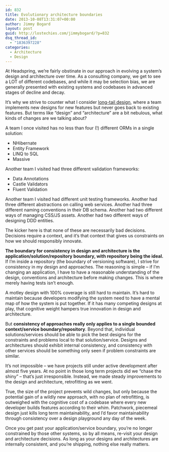 ```yaml
---
id: 832
title: Evolutionary architecture boundaries
date: 2013-10-08T13:31:07+00:00
author: Jimmy Bogard
layout: post
guid: http://lostechies.com/jimmybogard/?p=832
dsq_thread_id:
  - "1836397228"
categories:
  - Architecture
  - Design
---
```

At Headspring, we’re fairly obstinate in our approach in evolving a system’s design and architecture over time. As a consulting company, we get to see a LOT of different codebases, and while it may be selection bias, we are generally presented with existing systems and codebases in advanced stages of decline and decay.

It’s why we strive to counter what I consider [long-tail design](http://lostechies.com/jimmybogard/2013/10/01/curbing-long-tail-design/), where a team implements new designs for new features but never goes back to existing features. But terms like “design” and “architecture” are a bit nebulous, what kinds of changes are we talking about?

A team I once visited has no less than four (!) different ORMs in a single solution:

  * NHibernate
  * Entity Framework
  * LINQ to SQL
  * Massive

Another team I visited had three different validation frameworks:

  * Data Annotations
  * Castle Validators
  * Fluent Validation

Another team I visited had different unit testing frameworks. Another had three different abstractions on calling web services. Another had three different naming conventions in their DB schema. Another had two different ways of managing CSS/JS assets. Another had two different ways of designing DDD entities.

The kicker here is that none of these are necessarily bad decisions. Decisions require a context, and it’s that context that gives us constraints on how we should responsibly innovate.

**The boundary for consistency in design and architecture is the application/solution/repository boundary, with repository being the ideal.** If I’m inside a repository (the boundary of versioning software), I strive for consistency in my design and approaches. The reasoning is simple – if I’m changing an application, I have to have a reasonable understanding of the design, conventions and architecture before making changes. This is where merely having tests isn’t enough.

A motley design with 100% coverage is still hard to maintain. It’s hard to maintain because developers modifying the system need to have a mental map of how the system is put together. If it has many competing designs at play, that cognitive weight hampers true innovation in design and architecture.

But **consistency of approaches really only applies to a single bounded context/service boundary/repository**. Beyond that, individual solutions/services should be able to pick the best designs for the constraints and problems local to that solution/service. Designs and architectures should exhibit internal consistency, and consistency with other services should be something only seen if problem constraints are similar.

It’s not impossible – we have projects still under active development after almost five years. At no point in those long term projects did we “chase the shiny” – that’s just irresponsible. Instead, we made steady improvements to the design and architecture, retrofitting as we went.

True, the size of the project prevents wild changes, but only because the potential gain of a wildly new approach, with no plan of retrofitting, is outweighed with the cognitive cost of a codebase where every new developer builds features according to their whim. Patchwork, piecemeal&nbsp; design just kills long term maintainability, and I’d favor maintainability through consistency over a design playground any day of the week.

Once you get past your application/service boundary, you’re no longer constrained by those other systems, so by all means, re-visit your design and architecture decisions. As long as your designs and architectures are internally consistent, and you’re shipping, nothing else really matters.